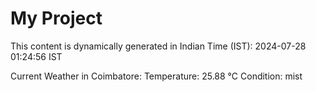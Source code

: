 # My Project

This content is dynamically generated in Indian Time (IST): 2024-07-28 01:24:56 IST


Current Weather in Coimbatore:
Temperature: 25.88 °C
Condition: mist
